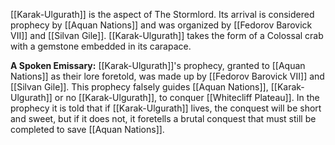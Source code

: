 [[Karak-Ulgurath]] is the aspect of The Stormlord. Its arrival is considered prophecy by [[Aquan Nations]] and was organized by [[Fedorov Barovick VII]] and [[Silvan Gile]]. [[Karak-Ulgurath]] takes the form of a Colossal crab with a gemstone embedded in its carapace. 

**A Spoken Emissary:**
[[Karak-Ulgurath]]'s prophecy, granted to [[Aquan Nations]] as their lore foretold, was made up by [[Fedorov Barovick VII]] and [[Silvan Gile]]. This prophecy falsely guides [[Aquan Nations]], [[Karak-Ulgurath]] or no [[Karak-Ulgurath]], to conquer [[Whitecliff Plateau]]. In the prophecy it is told that if [[Karak-Ulgurath]] lives, the conquest will be short and sweet, but if it does not, it foretells a brutal conquest that must still be completed to save [[Aquan Nations]]. 
